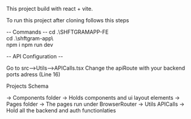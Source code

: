 This project build with react + vite.

To run this project after cloning follows this steps

-- Commands --
cd .\SHFTGRAMAPP-FE\
cd .\shftgram-app\  
npm i 
npm run dev

-- API Configuration --

Go to src-->Utils-->APICalls.tsx
Change the apiRoute with your backend ports adress (Line 16)

Projects Schema

-> Components folder -> Holds components and ui layout elements
-> Pages folder -> The pages run under BrowserRouter
-> Utils APICalls -> Hold all the backend and auth functionlaties
